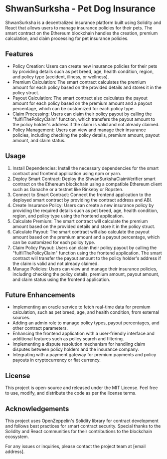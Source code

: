 
# ShwanSurksha - Pet Dog Insurance

ShwanSurksha is a decentralized insurance platform built using Solidity and React that allows users to manage insurance policies for their pets. The smart contract on the Ethereum blockchain handles the creation, premium calculation, and claim processing for pet insurance policies.

## Features

- Policy Creation: Users can create new insurance policies for their pets by providing details such as pet breed, age, health condition, region, and policy type (accident, illness, or wellness).
- Premium Calculation: The smart contract calculates the premium amount for each policy based on the provided details and stores it in the policy struct.
- Payout Calculation: The smart contract also calculates the payout amount for each policy based on the premium amount and a payout percentage, which can be customized for each policy type.
- Claim Processing: Users can claim their policy payout by calling the "fulfilThePolicyClaim" function, which transfers the payout amount to the policy holder's address if the claim is valid and not already claimed.
- Policy Management: Users can view and manage their insurance policies, including checking the policy details, premium amount, payout amount, and claim status.

## Usage

1. Install Dependencies: Install the necessary dependencies for the smart contract and frontend application using npm or yarn.
2. Deploy Smart Contract: Deploy the ShwanSurkshaClaimVerifier smart contract on the Ethereum blockchain using a compatible Ethereum client such as Ganache or a testnet like Rinkeby or Ropsten.
3. Connect to Smart Contract: Connect the frontend application to the deployed smart contract by providing the contract address and ABI.
4. Create Insurance Policy: Users can create a new insurance policy by providing the required details such as pet breed, age, health condition, region, and policy type using the frontend application.
5. Calculate Premium: The smart contract will calculate the premium amount based on the provided details and store it in the policy struct.
6. Calculate Payout: The smart contract will also calculate the payout amount based on the premium amount and a payout percentage, which can be customized for each policy type.
7. Claim Policy Payout: Users can claim their policy payout by calling the "fulfilThePolicyClaim" function using the frontend application. The smart contract will transfer the payout amount to the policy holder's address if the claim is valid and not already claimed.
8. Manage Policies: Users can view and manage their insurance policies, including checking the policy details, premium amount, payout amount, and claim status using the frontend application.

## Future Enhancements

- Implementing an oracle service to fetch real-time data for premium calculation, such as pet breed, age, and health condition, from external sources.
- Adding an admin role to manage policy types, payout percentages, and other contract parameters.
- Enhancing the frontend application with a user-friendly interface and additional features such as policy search and filtering.
- Implementing a dispute resolution mechanism for handling claim disputes between policy holders and the insurance company.
- Integrating with a payment gateway for premium payments and policy payouts in cryptocurrency or fiat currency.

## License

This project is open-source and released under the MIT License. Feel free to use, modify, and distribute the code as per the license terms.

## Acknowledgements

This project uses OpenZeppelin's Solidity library for contract development and follows best practices for smart contract security. Special thanks to the Solidity and React communities for their contributions to the blockchain ecosystem.

For any issues or inquiries, please contact the project team at [email address].
